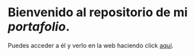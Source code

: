 # Bienvenido al repositorio de mi _portafolio_. 

Puedes acceder a él y verlo en la web haciendo click [aquí](https;//fatimaBAR11.github.io/index.html).
